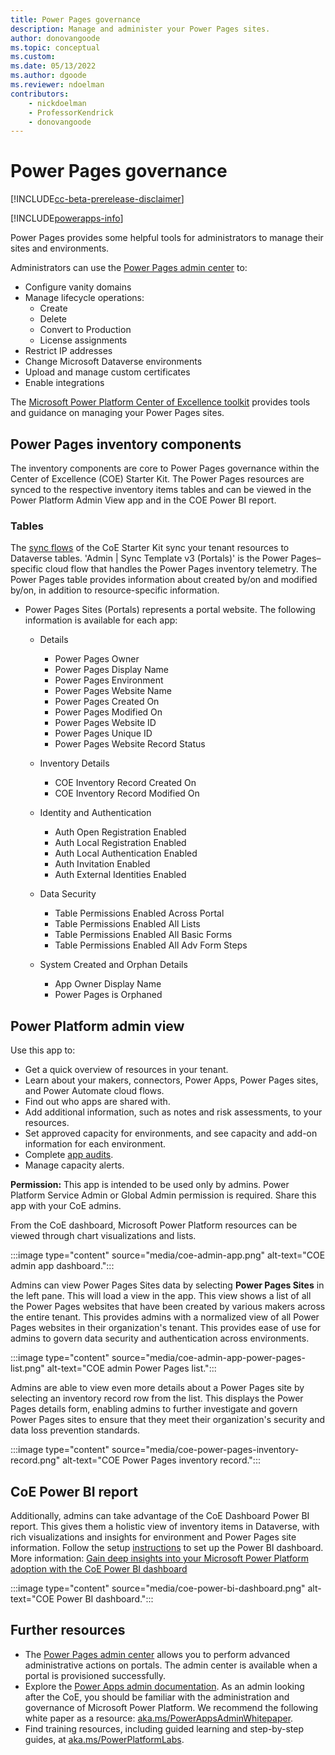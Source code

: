 ```yaml
---
title: Power Pages governance
description: Manage and administer your Power Pages sites.
author: donovangoode
ms.topic: conceptual
ms.custom: 
ms.date: 05/13/2022
ms.author: dgoode
ms.reviewer: ndoelman
contributors:
    - nickdoelman
    - ProfessorKendrick
    - donovangoode
---
```


# Power Pages governance

[!INCLUDE[cc-beta-prerelease-disclaimer](../includes/cc-beta-prerelease-disclaimer.md)]

[!INCLUDE[powerapps-info](../includes/cc-powerapps-info.md)]

Power Pages provides some helpful tools for administrators to manage their sites and environments.

Administrators can use the [Power Pages admin center](admin-overview.md)<!--note from editor: Should this be "portals admin center"?--> to:

- Configure vanity domains
- Manage lifecycle operations:
    - Create
    - Delete
    - Convert to Production
    - License assignments
- Restrict IP addresses
- Change Microsoft Dataverse environments
- Upload and manage custom certificates
- Enable integrations

The [Microsoft Power Platform Center of Excellence toolkit](/power-platform/guidance/coe/starter-kit) provides tools and guidance on managing your Power Pages sites.

## Power Pages inventory components

The inventory components are core to Power Pages governance within the Center of Excellence (COE) Starter Kit. The Power Pages resources are synced to the  respective inventory items tables and can be viewed in the Power Platform Admin View app and in the COE Power BI report.

### Tables

The [sync flows](/power-platform/guidance/coe/core-components#flows) of the CoE Starter Kit sync your tenant resources to Dataverse tables. 'Admin | Sync Template v3 (Portals)' is the Power Pages&ndash;specific cloud flow that handles the Power Pages inventory telemetry. The Power Pages table provides information about created by/on and modified by/on, in addition to resource-specific information.

- Power Pages Sites (Portals) represents a portal website. The following information is available for each app:
	
    - Details
    	- Power Pages Owner
    	- Power Pages Display Name
    	- Power Pages Environment
    	- Power Pages Website Name
    	- Power Pages Created On
    	- Power Pages Modified On
    	- Power Pages Website ID
    	- Power Pages Unique ID
    	- Power Pages Website Record Status

    - Inventory Details
        - COE Inventory Record Created On
        - COE Inventory Record Modified On
			
    - Identity and Authentication
    	- Auth Open Registration Enabled
    	- Auth Local Registration Enabled
    	- Auth Local Authentication Enabled
    	- Auth Invitation Enabled
        - Auth External Identities Enabled
	
    - Data Security
    	- Table Permissions Enabled Across Portal
    	- Table Permissions Enabled All Lists
    	- Table Permissions Enabled All Basic Forms
    	- Table Permissions Enabled All Adv Form Steps
	
    - System Created and Orphan Details
    	- App Owner Display Name
    	- Power Pages is Orphaned
	
	
## Power Platform admin view

Use this app to:

- Get a quick overview of resources in your tenant.
- Learn about your makers, connectors, Power Apps, Power Pages sites, and Power Automate cloud flows.
- Find out who apps are shared with.
- Add additional information, such as notes and risk assessments, to your resources.
- Set approved capacity for environments, and see capacity and add-on information for each environment.
- Complete [app audits](/power-platform/guidance/coe/example-processes).
- Manage capacity alerts.

**Permission:** This app is intended to be used only by admins. Power Platform Service Admin or Global Admin permission is required. Share this app with your CoE admins.

From the CoE dashboard, Microsoft Power Platform resources can be viewed through chart visualizations and lists.

:::image type="content" source="media/coe-admin-app.png" alt-text="COE admin app dashboard.":::

Admins can view Power Pages Sites data by selecting **Power Pages Sites** in the left pane.<!--note from editor: Edit okay?--> This will load a view in the app. This view shows a list of all the Power Pages websites that have been created by various makers across the entire tenant. This provides admins with a normalized view of all Power Pages websites in their organization's tenant. This provides ease of use for admins to govern data security and authentication across environments.

:::image type="content" source="media/coe-admin-app-power-pages-list.png" alt-text="COE admin Power Pages list.":::

Admins are able to view even more details about a Power Pages site by selecting an inventory record row from the list. This displays the Power Pages details form, enabling admins to further investigate and govern Power Pages sites to ensure that they meet their organization's security and data loss prevention standards.

:::image type="content" source="media/coe-power-pages-inventory-record.png" alt-text="COE Power Pages inventory record.":::

## CoE Power BI report

Additionally, admins can take advantage of the CoE Dashboard Power BI report. This gives them a holistic view of inventory items in Dataverse, with rich visualizations and insights for environment and Power Pages site information. 
Follow the setup [instructions](/power-platform/guidance/coe/setup-powerbi) to set up the Power BI dashboard. More information: [Gain deep insights into your Microsoft Power Platform adoption with the CoE Power BI dashboard](/power-platform/guidance/coe/power-bi)

:::image type="content" source="media/coe-power-bi-dashboard.png" alt-text="COE Power BI dashboard.":::


## Further resources

- The [Power Pages admin center](/power-apps/maker/portals/admin/admin-overview)<!--note from editor: Should this be "portals admin center"?--> allows you to perform advanced administrative actions on portals. The admin center is available when a portal is provisioned successfully.
- Explore the [Power Apps admin documentation](/power-platform/admin/admin-documentation). As an admin looking after the CoE, you should be familiar with the administration and governance of Microsoft Power Platform. We recommend the following white paper as a resource: [aka.ms/PowerAppsAdminWhitepaper](https://aka.ms/powerappsadminwhitepaper).
- Find training resources, including guided learning and step-by-step guides, at [aka.ms/PowerPlatformLabs](https://aka.ms/powerplatformlabs).
